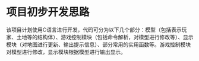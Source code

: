 # 项目初步开发思路
该项目计划使用C语言进行开发，代码可分为以下几个部分：模型（包括表示玩家、土地等的结构体）、游戏控制模块（包括命令解析，对模型进行修改等）、显示模块（对地图进行更新、输出提示信息）、部分常用的实用函数等。游戏控制模块对模型进行修改，显示模块根据模型进行输出显示。
